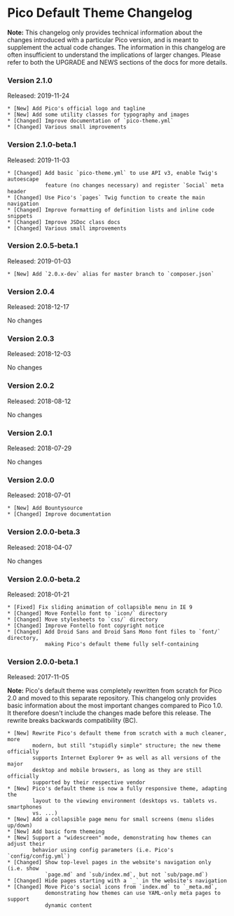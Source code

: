 Pico Default Theme Changelog
============================

**Note:** This changelog only provides technical information about the changes
          introduced with a particular Pico version, and is meant to supplement
          the actual code changes. The information in this changelog are often
          insufficient to understand the implications of larger changes. Please
          refer to both the UPGRADE and NEWS sections of the docs for more
          details.

### Version 2.1.0
Released: 2019-11-24

```
* [New] Add Pico's official logo and tagline
* [New] Add some utility classes for typography and images
* [Changed] Improve documentation of `pico-theme.yml`
* [Changed] Various small improvements
```

### Version 2.1.0-beta.1
Released: 2019-11-03

```
* [Changed] Add basic `pico-theme.yml` to use API v3, enable Twig's autoescape
            feature (no changes necessary) and register `Social` meta header
* [Changed] Use Pico's `pages` Twig function to create the main navigation
* [Changed] Improve formatting of definition lists and inline code snippets
* [Changed] Improve JSDoc class docs
* [Changed] Various small improvements
```

### Version 2.0.5-beta.1
Released: 2019-01-03

```
* [New] Add `2.0.x-dev` alias for master branch to `composer.json`
```

### Version 2.0.4
Released: 2018-12-17

No changes

### Version 2.0.3
Released: 2018-12-03

No changes

### Version 2.0.2
Released: 2018-08-12

No changes

### Version 2.0.1
Released: 2018-07-29

No changes

### Version 2.0.0
Released: 2018-07-01

```
* [New] Add Bountysource
* [Changed] Improve documentation
```

### Version 2.0.0-beta.3
Released: 2018-04-07

No changes

### Version 2.0.0-beta.2
Released: 2018-01-21

```
* [Fixed] Fix sliding animation of collapsible menu in IE 9
* [Changed] Move Fontello font to `icon/` directory
* [Changed] Move stylesheets to `css/` directory
* [Changed] Improve Fontello font copyright notice
* [Changed] Add Droid Sans and Droid Sans Mono font files to `font/` directory,
            making Pico's default theme fully self-containing
```

### Version 2.0.0-beta.1
Released: 2017-11-05

**Note:** Pico's default theme was completely rewritten from scratch for
          Pico 2.0 and moved to this separate repository. This changelog only
          provides basic information about the most important changes compared
          to Pico 1.0. It therefore doesn't include the changes made before
          this release. The rewrite breaks backwards compatibility (BC).

```
* [New] Rewrite Pico's default theme from scratch with a much cleaner, more
        modern, but still "stupidly simple" structure; the new theme officially
        supports Internet Explorer 9+ as well as all versions of the major
        desktop and mobile browsers, as long as they are still officially
        supported by their respective vendor
* [New] Pico's default theme is now a fully responsive theme, adapting the
        layout to the viewing environment (desktops vs. tablets vs. smartphones
        vs. ...)
* [New] Add a collapsible page menu for small screens (menu slides up/down)
* [New] Add basic form themeing
* [New] Support a "widescreen" mode, demonstrating how themes can adjust their
        behavior using config parameters (i.e. Pico's `config/config.yml`)
* [Changed] Show top-level pages in the website's navigation only (i.e. show
            `page.md` and `sub/index.md`, but not `sub/page.md`)
* [Changed] Hide pages starting with a `_` in the website's navigation
* [Changed] Move Pico's social icons from `index.md` to `_meta.md`,
            demonstrating how themes can use YAML-only meta pages to support
            dynamic content
```
